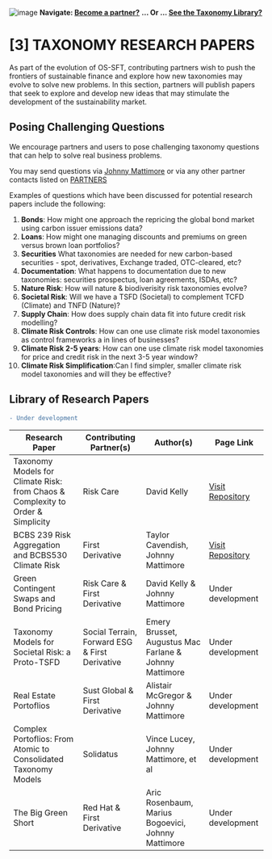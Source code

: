 ![image](https://user-images.githubusercontent.com/112073913/188821900-0c411acf-fbdd-4163-adc9-3ba4e2be78df.png)
**Navigate: [Become a partner?](https://github.com/FD-SustainableFinance/l6l-PARTNERS)**
**... Or ... [See the Taxonomy Library?](https://github.com/orgs/FD-SustainableFinance/projects/2)**

# [3] TAXONOMY RESEARCH PAPERS
As part of the evolution of OS-SFT, contributing partners wish to push the frontiers of sustainable finance and explore how new taxonomies may evolve to solve new problems. In this section, partners will publish papers that seek to explore and develop new ideas that may stimulate the development of the sustainability market.

## Posing Challenging Questions
We encourage partners and users to pose challenging taxonomy questions that can help to solve real business problems.

You may send questions via [Johnny Mattimore](https://www.linkedin.com/in/johnny-d-mattimore-082969136/) or via any other partner contacts listed on [PARTNERS](https://github.com/FD-SustainableFinance/06-PARTNERS )

Examples of questions which have been discussed for potential research papers include the following:

1. **Bonds**: How might one approach the repricing the global bond market using carbon issuer emissions data?
2. **Loans**: How might one managing discounts and premiums on green versus brown loan portfolios?
3. **Securities** What taxonomies are needed for new carbon-based securities - spot, derivatives, Exchange traded, OTC-cleared, etc?
4. **Documentation**: What happens to documentation due to new taxonomies: securities prospectus, loan agreements, ISDAs, etc? 
5. **Nature Risk**: How will nature & biodiverisity risk taxonomies evolve?
6. **Societal Risk**: Will we have a TSFD (Societal) to complement TCFD (Climate) and TNFD (Nature)?
7. **Supply Chain**: How does supply chain data fit into future credit risk modelling?
8. **Climate Risk Controls**: How can one use climate risk model taxonomies as control frameworks a in lines of businesses?
9. **Climate Risk 2-5 years**: How can one use climate risk model taxonomies for price and credit risk in the next 3-5 year window?
10. **Climate Risk Simplification**:Can I find simpler, smaller climate risk model taxonomies and will they be effective?  

## Library of Research Papers
```diff
- Under development
```

|Research Paper|Contributing Partner(s)|Author(s)|Page Link|
|--------------|--------------------|--------------|---------|
|Taxonomy Models for Climate Risk: from Chaos & Complexity to Order & Simplicity|Risk Care|David Kelly|[Visit Repository](https://github.com/FD-SustainableFinance/RESEARCH-PAPER-TAXONOMY-MODELS-FOR-CLIMATE-RISK-FROM-CHAOS-COMPLEXITY-TO-ORDER-SIMPLICITY)
|BCBS 239 Risk Aggregation and BCBS530 Climate Risk|First Derivative|Taylor Cavendish, Johnny Mattimore|[Visit Repository](https://github.com/FD-SustainableFinance/RESEARCH-PAPER-BCBS-239-RISK-AGGREGATION-AND-BCBS530-CLIMATE-RISK)
|Green Contingent Swaps and Bond Pricing|Risk Care & First Derivative|David Kelly & Johnny Mattimore|Under development
|Taxonomy Models for Societal Risk: a Proto-TSFD|Social Terrain, Forward ESG & First Derivative|Emery Brusset, Augustus Mac Farlane & Johnny Mattimore|Under development
|Real Estate Portoflios|Sust Global & First Derivative|Alistair McGregor & Johnny Mattimore|Under development
|Complex Portoflios: From Atomic to Consolidated Taxonomy Models|Solidatus|Vince Lucey, Johnny Mattimore, et al|Under development
|The Big Green Short|Red Hat & First Derivative|Aric Rosenbaum, Marius Bogoevici, Johnny Mattimore|Under development


